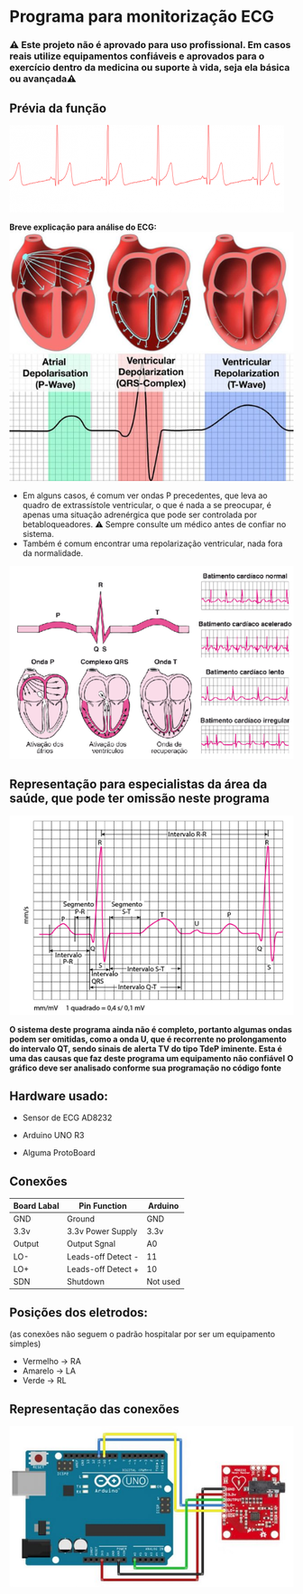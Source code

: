 # Programa para monitorização ECG

### ⚠️ Este projeto não é aprovado para uso profissional. Em casos reais utilize equipamentos confiáveis e aprovados para o exercício dentro da medicina ou suporte à vida, seja ela básica ou avançada⚠️


## Prévia da função
![Prévia do ECG](./img/p.png)

**Breve explicação para análise do ECG:**
![Representação simples para análise do ECG](./img/R.png)

- Em alguns casos, é comum ver ondas P precedentes, que leva ao quadro de extrassístole ventricular, o que é nada a se preocupar, é apenas uma situação adrenérgica que pode ser controlada por betabloqueadores. ⚠️ Sempre consulte um médico antes de confiar no sistema.
- Também é comum encontrar uma repolarização ventricular, nada fora da normalidade.

![Segundo exemplo simples para análise de ECG](./img/R2.png)

## Representação para especialistas da área da saúde, que pode ter omissão neste programa

![Terceiro exemplo simples para análise de ECG](./img/RC.png)

**O sistema deste programa ainda não é completo, portanto algumas ondas podem ser omitidas, como a onda U, que é recorrente no prolongamento do intervalo QT, sendo sinais de alerta TV do tipo TdeP iminente. Esta é uma das causas que faz deste programa um equipamento não confiável**
**O gráfico deve ser analisado conforme sua programação no código fonte**

## Hardware usado:

- Sensor de ECG AD8232

- Arduino UNO R3

- Alguma ProtoBoard


## Conexões


| Board Labal | Pin Function |Arduino |
|---|---|---| 
| GND | Ground | GND |
|3.3v|3.3v Power Supply| 3.3v |
|Output|Output Sgnal| A0|
|LO-|Leads-off Detect -| 11 |
|LO+| Leads-off Detect +|10|
|SDN|Shutdown|Not used|


## Posições dos eletrodos:

(as conexões não seguem o padrão hospitalar por ser um equipamento simples)

- Vermelho -> RA
- Amarelo -> LA
- Verde -> RL

## Representação das conexões

![Representação das conexões](./img/figura-1.png)
